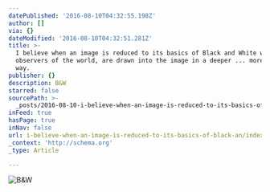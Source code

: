 ```yaml
---
datePublished: '2016-08-10T04:32:55.198Z'
author: []
via: {}
dateModified: '2016-08-10T04:32:51.281Z'
title: >-
  I believe when an image is reduced to its basics of Black and White we, as the
  observers of the world, are drawn into the image in a deeper ... more profound
  way.
publisher: {}
description: B&W
starred: false
sourcePath: >-
  _posts/2016-08-10-i-believe-when-an-image-is-reduced-to-its-basics-of-black-an.md
inFeed: true
hasPage: true
inNav: false
url: i-believe-when-an-image-is-reduced-to-its-basics-of-black-an/index.html
_context: 'http://schema.org'
_type: Article

---
```

![B&W](https://the-grid-user-content.s3-us-west-2.amazonaws.com/7bcce1e7-1814-4a84-a004-8aef1c518b4b.jpg)